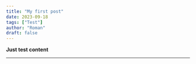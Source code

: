 ```yaml
---
title: "My first post"
date: 2023-09-18
tags: ["Test"]
author: "Roman"
draft: false
---
```


**Just test content**

---
